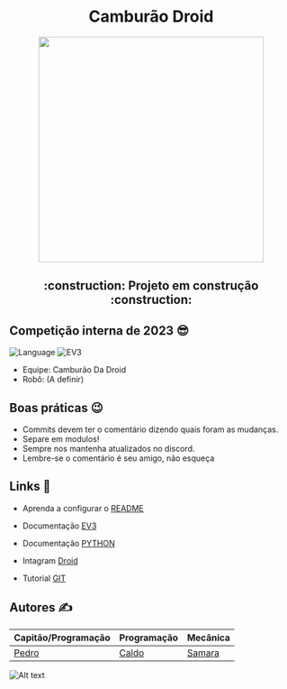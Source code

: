 <h1 align="center"> Camburão Droid </h1>

<div align="center">
<img width="400" src="https://i.imgur.com/VD4oaip.png"/>


</div>
<h2 align="center"> :construction: Projeto em construção :construction: 



## Competição interna de 2023 😎

![Language](https://img.shields.io/badge/Python-219ebc) ![EV3](https://img.shields.io/badge/EV3-d90429)
- Equipe: Camburão Da Droid
- Robô: (A definir)

## Boas práticas 😉
- Commits devem ter o comentário dizendo quais foram as mudanças.
- Separe em modulos!
- Sempre nos mantenha atualizados no discord.
- Lembre-se o comentário é seu amigo, não esqueça


## Links 🤠
- Aprenda a configurar o [README](https://www.alura.com.br/artigos/escrever-bom-readme?gclid=CjwKCAjw4ZWkBhA4EiwAVJXwqSmx_ruq6fui_RZhkUbbNQ51mIECNh9F75Hc7ccTYrz_YpUlE8N_5BoCNlUQAvD_BwE)

- Documentação [EV3](https://pybricks.com/ev3-micropython/ev3devices.html) 

- Documentação [PYTHON](https://aprendacompy.readthedocs.io/pt/latest/prefacio.html)

- Intagram [Droid](https://www.instagram.com/droidunb/)

- Tutorial [GIT](https://ilegra.com/blog/do-zero-git-github-como-criar-primeiro-repositorio-e-subir-seu-primeiro-projeto/)

## Autores ✍️
Capitão/Programação | Programação | Mecânica 
|---|---|---|
[Pedro](https://github.com/PhmMartos)|[Caldo](https://github.com/CaldoO-O)|[Samara](https://github.com/SasaLimaa)|


![Alt text](IMAGEM-6.gif)